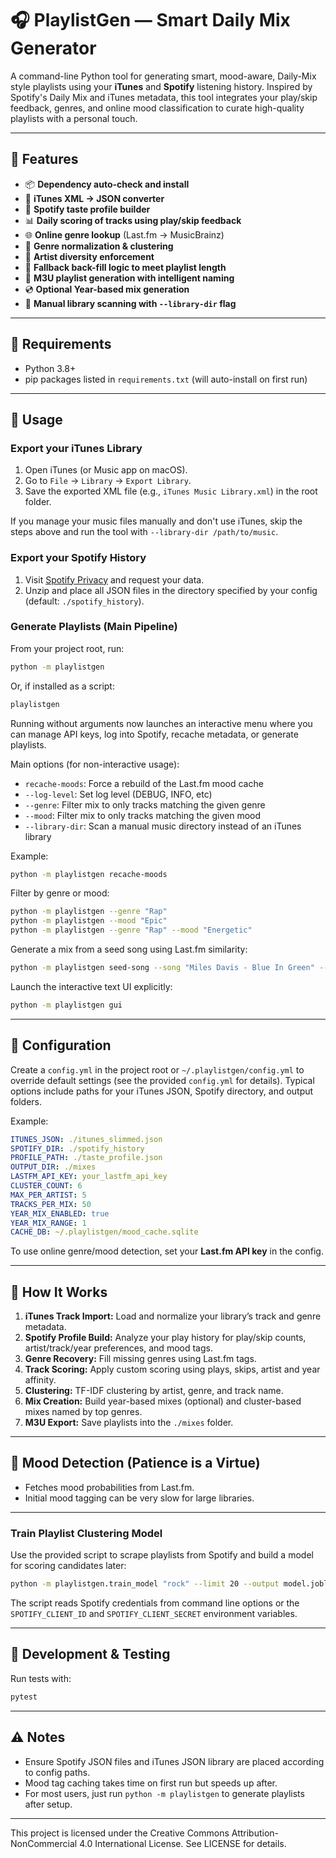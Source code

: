 # 🎧 PlaylistGen — Smart Daily Mix Generator

A command-line Python tool for generating smart, mood-aware, Daily-Mix style playlists using your **iTunes** and **Spotify** listening history. Inspired by Spotify's Daily Mix and iTunes metadata, this tool integrates your play/skip feedback, genres, and online mood classification to curate high-quality playlists with a personal touch.

---

## 🚀 Features

* 📦 **Dependency auto-check and install**
* 🔄 **iTunes XML → JSON converter**
* 🧠 **Spotify taste profile builder**
* 📊 **Daily scoring of tracks using play/skip feedback**
* 🌐 **Online genre lookup** (Last.fm → MusicBrainz)
* 🎨 **Genre normalization & clustering**
* 👥 **Artist diversity enforcement**
* 🧩 **Fallback back-fill logic to meet playlist length**
* 📂 **M3U playlist generation with intelligent naming**
* 💿 **Optional Year-based mix generation**
* 📁 **Manual library scanning with `--library-dir` flag**

---

## 🧰 Requirements

* Python 3.8+
* pip packages listed in `requirements.txt` (will auto-install on first run)

---

## 📂 Usage

### Export your iTunes Library

1. Open iTunes (or Music app on macOS).
2. Go to `File` → `Library` → `Export Library`.
3. Save the exported XML file (e.g., `iTunes Music Library.xml`) in the root folder.

If you manage your music files manually and don't use iTunes, skip the steps above and run the tool with `--library-dir /path/to/music`.

### Export your Spotify History

1. Visit [Spotify Privacy](https://www.spotify.com/us/account/privacy/) and request your data.
2. Unzip and place all JSON files in the directory specified by your config (default: `./spotify_history`).

### Generate Playlists (Main Pipeline)

From your project root, run:

```bash
python -m playlistgen
```

Or, if installed as a script:

```bash
playlistgen
```

Running without arguments now launches an interactive menu where you can manage
API keys, log into Spotify, recache metadata, or generate playlists.

Main options (for non-interactive usage):

* `recache-moods`: Force a rebuild of the Last.fm mood cache
* `--log-level`: Set log level (DEBUG, INFO, etc)
* `--genre`: Filter mix to only tracks matching the given genre
* `--mood`: Filter mix to only tracks matching the given mood
* `--library-dir`: Scan a manual music directory instead of an iTunes library

Example:

```bash
python -m playlistgen recache-moods
```

Filter by genre or mood:

```bash
python -m playlistgen --genre "Rap"
python -m playlistgen --mood "Epic"
python -m playlistgen --genre "Rap" --mood "Energetic"
```

Generate a mix from a seed song using Last.fm similarity:

```bash
python -m playlistgen seed-song --song "Miles Davis - Blue In Green" --num 20
```

Launch the interactive text UI explicitly:

```bash
python -m playlistgen gui
```

---

## 🔧 Configuration

Create a `config.yml` in the project root or `~/.playlistgen/config.yml` to override default settings (see the provided `config.yml` for details). Typical options include paths for your iTunes JSON, Spotify directory, and output folders.

Example:

```yaml
ITUNES_JSON: ./itunes_slimmed.json
SPOTIFY_DIR: ./spotify_history
PROFILE_PATH: ./taste_profile.json
OUTPUT_DIR: ./mixes
LASTFM_API_KEY: your_lastfm_api_key
CLUSTER_COUNT: 6
MAX_PER_ARTIST: 5
TRACKS_PER_MIX: 50
YEAR_MIX_ENABLED: true
YEAR_MIX_RANGE: 1
CACHE_DB: ~/.playlistgen/mood_cache.sqlite
```

To use online genre/mood detection, set your **Last.fm API key** in the config.

---

## 🎼 How It Works

1. **iTunes Track Import:** Load and normalize your library’s track and genre metadata.
2. **Spotify Profile Build:** Analyze your play history for play/skip counts, artist/track/year preferences, and mood tags.
3. **Genre Recovery:** Fill missing genres using Last.fm tags.
4. **Track Scoring:** Apply custom scoring using plays, skips, artist and year affinity.
5. **Clustering:** TF-IDF clustering by artist, genre, and track name.
6. **Mix Creation:** Build year-based mixes (optional) and cluster-based mixes named by top genres.
7. **M3U Export:** Save playlists into the `./mixes` folder.

---

## 🧠 Mood Detection (Patience is a Virtue)

* Fetches mood probabilities from Last.fm.
* Initial mood tagging can be very slow for large libraries.

---

### Train Playlist Clustering Model

Use the provided script to scrape playlists from Spotify and build a model for
scoring candidates later:

```bash
python -m playlistgen.train_model "rock" --limit 20 --output model.joblib
```

The script reads Spotify credentials from command line options or the
`SPOTIFY_CLIENT_ID` and `SPOTIFY_CLIENT_SECRET` environment variables.

---

## 🧪 Development & Testing

Run tests with:

```bash
pytest
```

---

## ⚠️ Notes

* Ensure Spotify JSON files and iTunes JSON library are placed according to config paths.
* Mood tag caching takes time on first run but speeds up after.
* For most users, just run `python -m playlistgen` to generate playlists after setup.

---

This project is licensed under the Creative Commons Attribution-NonCommercial 4.0 International License.
See LICENSE for details.
